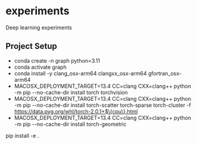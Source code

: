 # experiments
Deep learning experiments

## Project Setup
- conda create -n graph python=3.11
- conda activate graph
- conda install -y clang_osx-arm64 clangxx_osx-arm64 gfortran_osx-arm64
- MACOSX_DEPLOYMENT_TARGET=13.4 CC=clang CXX=clang++ python -m pip --no-cache-dir install torch torchvision
- MACOSX_DEPLOYMENT_TARGET=13.4 CC=clang CXX=clang++ python -m pip --no-cache-dir  install  torch-scatter torch-sparse torch-cluster  -f https://data.pyg.org/whl/torch-2.0.1+$\{cpu\}.html
- MACOSX_DEPLOYMENT_TARGET=13.4 CC=clang CXX=clang++ python -m pip --no-cache-dir  install  torch-geometric


pip install -e .